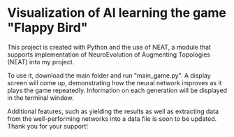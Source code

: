 # Visualization of AI learning the game "Flappy Bird"

This project is created with Python and the use of NEAT, a module that supports implementation of NeuroEvolution of Augmenting Topologies (NEAT) into my project.

To use it, download the main folder and run "main_game.py". A display screen will come up, demonstrating how the neural network improves as it plays the game repeatedly. Information on each generation will be displayed in the terminal window.

Additional features, such as yielding the results as well as extracting data from the well-performing networks into a data file is soon to be updated.
Thank you for your support!
